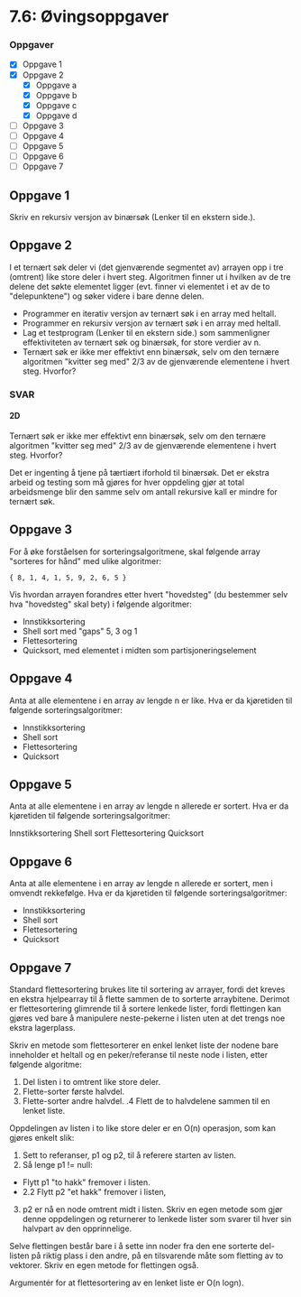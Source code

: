 # 7.6: Øvingsoppgaver

### Oppgaver
- [x] Oppgave 1
- [x] Oppgave 2
  - [x] Oppgave a
  - [x] Oppgave b
  - [x] Oppgave c
  - [x] Oppgave d
- [ ] Oppgave 3
- [ ] Oppgave 4
- [ ] Oppgave 5
- [ ] Oppgave 6
- [ ] Oppgave 7
## Oppgave 1
Skriv en rekursiv versjon av binærsøk (Lenker til en ekstern side.).

## Oppgave 2
I et ternært søk deler vi (det gjenværende segmentet av) arrayen opp i tre (omtrent) like store deler i hvert steg. Algoritmen finner ut i hvilken av de tre delene det søkte elementet ligger (evt. finner vi elementet i et av de to "delepunktene") og søker videre i bare denne delen.

- Programmer en iterativ versjon av ternært søk i en array med heltall.
- Programmer en rekursiv versjon av ternært søk i en array med heltall.
- Lag et testprogram (Lenker til en ekstern side.) som sammenligner effektiviteten av ternært søk og binærsøk, for store verdier av n.
- Ternært søk er ikke mer effektivt enn binærsøk, selv om den ternære algoritmen "kvitter seg med" 2/3 av de gjenværende elementene i hvert steg. Hvorfor?


### SVAR
#### 2D
Ternært søk er ikke mer effektivt enn binærsøk, selv om den ternære algoritmen "kvitter seg med" 2/3 av de gjenværende elementene i hvert steg. Hvorfor?

Det er ingenting å tjene på tærtiært iforhold til binærsøk.
Det er ekstra arbeid og testing som må gjøres for hver oppdeling gjør at total arbeidsmenge blir den samme
selv om antall rekursive kall er mindre for ternært søk.


## Oppgave 3
For å øke forståelsen for sorteringsalgoritmene, skal følgende array "sorteres for hånd" med ulike algoritmer:

    { 8, 1, 4, 1, 5, 9, 2, 6, 5 }

Vis hvordan arrayen forandres etter hvert "hovedsteg" (du bestemmer selv hva "hovedsteg" skal bety) i følgende algoritmer:

- Innstikksortering
- Shell sort med "gaps" 5, 3 og 1
- Flettesortering
- Quicksort, med elementet i midten som partisjoneringselement

## Oppgave 4
Anta at alle elementene i en array av lengde n er like. Hva er da kjøretiden til følgende sorteringsalgoritmer:

- Innstikksortering
- Shell sort
- Flettesortering
- Quicksort

## Oppgave 5
Anta at alle elementene i en array av lengde n allerede er sortert. Hva er da kjøretiden til følgende sorteringsalgoritmer:

Innstikksortering
Shell sort
Flettesortering
Quicksort

## Oppgave 6
Anta at alle elementene i en array av lengde n allerede er sortert, men i omvendt rekkefølge. Hva er da kjøretiden til følgende sorteringsalgoritmer:

- Innstikksortering
- Shell sort
- Flettesortering
- Quicksort

## Oppgave 7
Standard flettesortering brukes lite til sortering av arrayer, fordi det kreves en ekstra hjelpearray til å flette sammen de to sorterte arraybitene. Derimot er flettesortering glimrende til å sortere lenkede lister, fordi flettingen kan gjøres ved bare å manipulere neste-pekerne i listen uten at det trengs noe ekstra lagerplass.

Skriv en metode som flettesorterer en enkel lenket liste der nodene bare inneholder et heltall og en peker/referanse til neste node i listen, etter følgende algoritme:

1. Del listen i to omtrent like store deler.
2. Flette-sorter første halvdel.
3. Flette-sorter andre halvdel.
.4 Flett de to halvdelene sammen til en lenket liste.

Oppdelingen av listen i to like store deler er en O(n) operasjon, som kan gjøres enkelt slik:

1. Sett to referanser, p1 og p2, til å referere starten av listen.
2. Så lenge p1 != null:
- Flytt p1 "to hakk" fremover i listen.
- 2.2 Flytt p2 "et hakk" fremover i listen,
3. p2 er nå en node omtrent midt i listen.
   Skriv en egen metode som gjør denne oppdelingen og returnerer to lenkede lister som svarer til hver sin halvpart av den opprinnelige.

Selve flettingen består bare i å sette inn noder fra den ene sorterte del-listen på riktig plass i den andre, på en tilsvarende måte som fletting av to vektorer. Skriv en egen metode for flettingen også.

Argumentér for at flettesortering av en lenket liste er O(n logn).